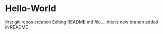 # Hello-World
first git-repos creation
Editing README.md file....
this is new branch added in README
